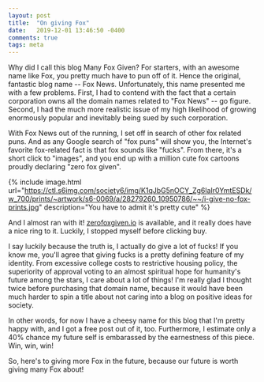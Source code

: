 ```yaml
---
layout: post
title:  "On giving Fox"
date:   2019-12-01 13:46:50 -0400
comments: true
tags: meta
---
```

Why did I call this blog Many Fox Given? For starters, with an awesome name like Fox, you pretty much have to pun off of it. Hence the original, fantastic blog name -- Fox News. Unfortunately, this name presented me with a few problems. First, I had to contend with the fact that a certain corporation owns all the domain names related to "Fox News" -- go figure. Second, I had the much more realistic issue of my high likelihood of growing enormously popular and inevitably being sued by such corporation.

With Fox News out of the running, I set off in search of other fox related puns. And as any Google search of "fox puns" will show you, the Internet's favorite fox-related fact is that fox sounds like "fucks". From there, it's a short click to "images", and you end up with a million cute fox cartoons proudly declaring "zero fox given". 

{% include image.html url="https://ctl.s6img.com/society6/img/K1qJbG5nOCY_Zg6laIr0YmtESDk/w_700/prints/~artwork/s6-0069/a/28279260_10950786/~~/i-give-no-fox-prints.jpg" description="You have to admit it's pretty cute" %}

And I almost ran with it! [zerofoxgiven.io](https://www.godaddy.com/domainsearch/find?isc=gdbbe2470&checkAvail=1&tmskey=&domainToCheck=zerofoxgiven.io) is available, and it really does have a nice ring to it. Luckily, I stopped myself before clicking buy.

I say luckily because the truth is, I actually do give a lot of fucks! If you know me, you'll agree that giving fucks is a pretty defining feature of my identity. From excessive college costs to restrictive housing policy, the superiority of approval voting to an almost spiritual hope for humanity's future among the stars, I care about a lot of things! I'm really glad I thought twice before purchasing that domain name, because it would have been much harder to spin a title about not caring into a blog on positive ideas for society.

In other words, for now I have a cheesy name for this blog that I'm pretty happy with, and I got a free post out of it, too. Furthermore, I estimate only a 40% chance my future self is embarassed by the earnestness of this piece. Win, win, win!

So, here's to giving more Fox in the future, because our future is worth giving many Fox about!